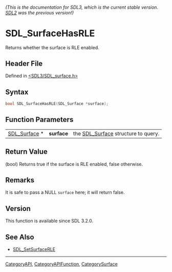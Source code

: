 ###### (This is the documentation for SDL3, which is the current stable version. [SDL2](https://wiki.libsdl.org/SDL2/) was the previous version!)
# SDL_SurfaceHasRLE

Returns whether the surface is RLE enabled.

## Header File

Defined in [<SDL3/SDL_surface.h>](https://github.com/libsdl-org/SDL/blob/main/include/SDL3/SDL_surface.h)

## Syntax

```c
bool SDL_SurfaceHasRLE(SDL_Surface *surface);
```

## Function Parameters

|                              |             |                                                    |
| ---------------------------- | ----------- | -------------------------------------------------- |
| [SDL_Surface](SDL_Surface) * | **surface** | the [SDL_Surface](SDL_Surface) structure to query. |

## Return Value

(bool) Returns true if the surface is RLE enabled, false otherwise.

## Remarks

It is safe to pass a NULL `surface` here; it will return false.

## Version

This function is available since SDL 3.2.0.

## See Also

- [SDL_SetSurfaceRLE](SDL_SetSurfaceRLE)

----
[CategoryAPI](CategoryAPI), [CategoryAPIFunction](CategoryAPIFunction), [CategorySurface](CategorySurface)

